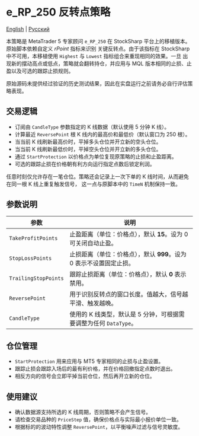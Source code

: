 # e_RP_250 反转点策略
[English](README.md) | [Русский](README_ru.md)

本策略是 MetaTrader 5 专家顾问 `e_RP_250` 在 StockSharp 平台上的移植版本。原始脚本依赖自定义 *rPoint* 指标来识别
关键反转点。由于该指标在 StockSharp 中不可用，本移植使用 `Highest` 与 `Lowest` 指标组合来重现相同的效果。一旦
出现新的摆动高点或低点，策略就会翻转持仓，并应用与 MQL 版本相同的止损、止盈以及可选的跟踪止损规则。

原始源码未提供经过验证的历史测试结果，因此在实盘运行之前请务必自行评估策略表现。

## 交易逻辑

- 订阅由 `CandleType` 参数指定的 K 线数据（默认使用 5 分钟 K 线）。
- 计算最近 `ReversePoint` 根 K 线内的最高价和最低价（默认窗口为 250 根）。
- 当当前 K 线刷新最高价时，平掉多头仓位并开立新的空头仓位。
- 当当前 K 线刷新最低价时，平掉空头仓位并开立新的多头仓位。
- 通过 `StartProtection` 以价格点为单位复现原策略的止损和止盈距离。
- 可选的跟踪止损在价格朝有利方向运行指定点数后锁定利润。

任意时刻仅允许存在一笔仓位。策略还会记录上一次下单的 K 线时间，从而避免在同一根 K 线上重复触发信号，
这一点与原脚本中的 `TimeN` 机制保持一致。

## 参数说明

| 参数 | 说明 |
|------|------|
| `TakeProfitPoints` | 止盈距离（单位：价格点），默认 **15**。设为 0 可关闭自动止盈。 |
| `StopLossPoints` | 止损距离（单位：价格点），默认 **999**。设为 0 表示不设置固定止损。 |
| `TrailingStopPoints` | 跟踪止损距离（单位：价格点），默认 **0** 表示禁用。 |
| `ReversePoint` | 用于识别反转点的窗口长度。值越大，信号越平滑、触发越晚。 |
| `CandleType` | 使用的 K 线类型，默认是 5 分钟，可根据需要调整为任何 `DataType`。 |

## 仓位管理

- `StartProtection` 用来应用与 MT5 专家相同的止损与止盈设置。
- 跟踪止损会跟踪入场后的最有利价格，并在价格回撤指定点数时退出。
- 相反方向的信号会立即平掉当前仓位，然后再开立新的仓位。

## 使用建议

- 确认数据源支持所选的 K 线周期，否则策略不会产生信号。
- 请检查交易品种的 `PriceStep` 值，确保价格点与实际最小报价单位一致。
- 根据标的的波动特性调整 `ReversePoint`，以平衡噪声过滤与信号灵敏度。
